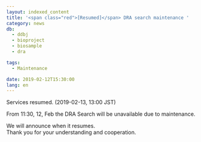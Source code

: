 ```yaml
---
layout: indexed_content
title: '<span class="red">[Resumed]</span> DRA search maintenance '
category: news
db:
  - ddbj
  - bioproject
  - biosample
  - dra

tags:
  - Maintenance

date: 2019-02-12T15:30:00
lang: en
---
```


<p class="red">Services resumed. (2019-02-13, 13:00 JST)</p>

<p>From 11:30, 12, Feb the DRA Search will be unavailable due to maintenance.</p>

<p>We will announce when it resumes.<br>Thank you for your understanding and cooperation.</p>
